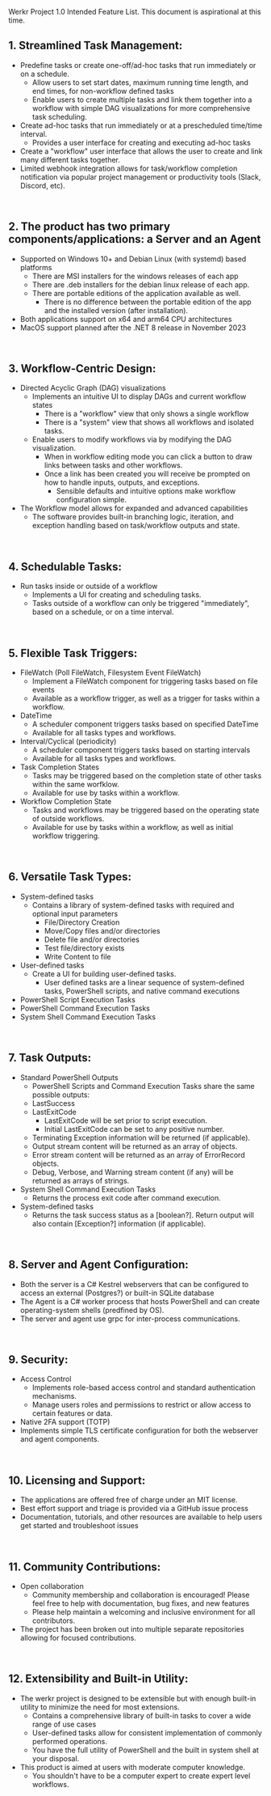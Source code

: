 Werkr Project 1.0 Intended Feature List. This document is aspirational at this time.

## 1. Streamlined Task Management:
- Predefine tasks or create one-off/ad-hoc tasks that run immediately or on a schedule.
  - Allow users to set start dates, maximum running time length, and end times, for non-workflow defined tasks
  - Enable users to create multiple tasks and link them together into a workflow with simple DAG visualizations for more comprehensive task scheduling.
- Create ad-hoc tasks that run immediately or at a prescheduled time/time interval.
  - Provides a user interface for creating and executing ad-hoc tasks
- Create a "workflow" user interface that allows the user to create and link many different tasks together.
- Limited webhook integration allows for task/workflow completion notification via popular project management or productivity tools (Slack, Discord, etc).

<br/>

## 2. The product has two primary components/applications: a Server and an Agent
- Supported on Windows 10+ and Debian Linux (with systemd) based platforms
  - There are MSI installers for the windows releases of each app
  - There are .deb installers for the debian linux release of each app.
  - There are portable editions of the application available as well.
    - There is no difference between the portable edition of the app and the installed version (after installation).
- Both applications support on x64 and arm64 CPU architectures
- MacOS support planned after the .NET 8 release in November 2023

<br/>

## 3. Workflow-Centric Design:
- Directed Acyclic Graph (DAG) visualizations
  - Implements an intuitive UI to display DAGs and current workflow states
    - There is a "workflow" view that only shows a single workflow
    - There is a "system" view that shows all workflows and isolated tasks.
  - Enable users to modify workflows via by modifying the DAG visualization.
    - When in workflow editing mode you can click a button to draw links between tasks and other workflows.
    - Once a link has been created you will receive be prompted on how to handle inputs, outputs, and exceptions.
      - Sensible defaults and intuitive options make workflow configuration simple.
- The Workflow model allows for expanded and advanced capabilities
  - The software provides built-in branching logic, iteration, and exception handling based on task/workflow outputs and state.

<br/>

## 4. Schedulable Tasks:
- Run tasks inside or outside of a workflow
  - Implements a UI for creating and scheduling tasks.
  - Tasks outside of a workflow can only be triggered "immediately", based on a schedule, or on a time interval.

<br/>

## 5. Flexible Task Triggers:
- FileWatch (Poll FileWatch, Filesystem Event FileWatch)
  - Implement a FileWatch component for triggering tasks based on file events
  - Available as a workflow trigger, as well as a trigger for tasks within a workflow.
- DateTime
  - A scheduler component triggers tasks based on specified DateTime
  - Available for all tasks types and workflows.
- Interval/Cyclical (periodicity)
  - A scheduler component triggers tasks based on starting intervals
  - Available for all tasks types and workflows.
- Task Completion States
  - Tasks may be triggered based on the completion state of other tasks within the same worfklow.
  - Available for use by tasks within a workflow.
- Workflow Completion State
  - Tasks and workflows may be triggered based on the operating state of outside workflows.
  - Available for use by tasks within a workflow, as well as initial workflow triggering.

<br/>

## 6. Versatile Task Types:
- System-defined tasks
  - Contains a library of system-defined tasks with required and optional input parameters
    - File/Directory Creation
    - Move/Copy files and/or directories
    - Delete file and/or directories
    - Test file/directory exists
    - Write Content to file
- User-defined tasks
  - Create a UI for building user-defined tasks.
    - User defined tasks are a linear sequence of system-defined tasks, PowerShell scripts, and native command executions
- PowerShell Script Execution Tasks
- PowerShell Command Execution Tasks
- System Shell Command Execution Tasks

<br/>

## 7. Task Outputs:
- Standard PowerShell Outputs
  - PowerShell Scripts and Command Execution Tasks share the same possible outputs:
  - LastSuccess
  - LastExitCode
    - LastExitCode will be set prior to script execution.
    - Initial LastExitCode can be set to any positive number.
  - Terminating Exception information will be returned (if applicable).
  - Output stream content will be returned as an array of objects.
  - Error stream content will be returned as an array of ErrorRecord objects.
  - Debug, Verbose, and Warning stream content (if any) will be returned as arrays of strings.
- System Shell Command Execution Tasks
  - Returns the process exit code after command execution.
- System-defined tasks
  - Returns the task success status as a [boolean?]. Return output will also contain [Exception?] information (if applicable).

<br/>

## 8. Server and Agent Configuration:
- Both the server is a C# Kestrel webservers that can be configured to access an external (Postgres?) or built-in SQLite database
- The Agent is a C# worker process that hosts PowerShell and can create operating-system shells (predfined by OS).
- The server and agent use grpc for inter-process communications.

<br/>

## 9. Security:
- Access Control
  - Implements role-based access control and standard authentication mechanisms.
  - Manage users roles and permissions to restrict or allow access to certain features or data.
- Native 2FA support (TOTP)
- Implements simple TLS certificate configuration for both the webserver and agent components.

<br/>

## 10. Licensing and Support:
- The applications are offered free of charge under an MIT license.
- Best effort support and triage is provided via a GitHub issue process
- Documentation, tutorials, and other resources are available to help users get started and troubleshoot issues

<br/>

## 11. Community Contributions:
- Open collaboration
  - Community membership and collaboration is encouraged! Please feel free to help with documentation, bug fixes, and new features
  - Please help maintain a welcoming and inclusive environment for all contributors.
- The project has been broken out into multiple separate repositories allowing for focused contributions.

<br/>

## 12. Extensibility and Built-in Utility:
- The werkr project is designed to be extensible but with enough built-in utility to minimize the need for most extensions.
  - Contains a comprehensive library of built-in tasks to cover a wide range of use cases
  - User-defined tasks allow for consistent implementation of commonly performed operations.
  - You have the full utility of PowerShell and the built in system shell at your disposal.
- This product is aimed at users with moderate computer knowledge.
  - You shouldn't have to be a computer expert to create expert level workflows.
